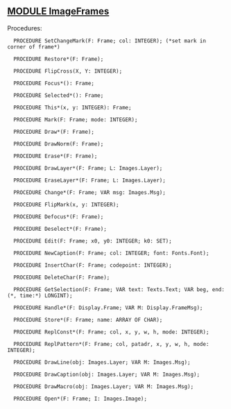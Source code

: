 
## [MODULE ImageFrames](https://github.com/io-core/Paint/blob/main/ImageFrames.Mod)

Procedures:

```
  PROCEDURE SetChangeMark(F: Frame; col: INTEGER); (*set mark in corner of frame*)
```
```
  PROCEDURE Restore*(F: Frame);
```
```
  PROCEDURE FlipCross(X, Y: INTEGER);
```
```
  PROCEDURE Focus*(): Frame;
```
```
  PROCEDURE Selected*(): Frame;
```
```
  PROCEDURE This*(x, y: INTEGER): Frame;
```
```
  PROCEDURE Mark(F: Frame; mode: INTEGER);
```
```
  PROCEDURE Draw*(F: Frame);
```
```
  PROCEDURE DrawNorm(F: Frame);
```
```
  PROCEDURE Erase*(F: Frame);
```
```
  PROCEDURE DrawLayer*(F: Frame; L: Images.Layer);
```
```
  PROCEDURE EraseLayer*(F: Frame; L: Images.Layer);
```
```
  PROCEDURE Change*(F: Frame; VAR msg: Images.Msg);
```
```
  PROCEDURE FlipMark(x, y: INTEGER);
```
```
  PROCEDURE Defocus*(F: Frame);
```
```
  PROCEDURE Deselect*(F: Frame);
```
```
  PROCEDURE Edit(F: Frame; x0, y0: INTEGER; k0: SET);
```
```
  PROCEDURE NewCaption(F: Frame; col: INTEGER; font: Fonts.Font);
```
```
  PROCEDURE InsertChar(F: Frame; codepoint: INTEGER);
```
```
  PROCEDURE DeleteChar(F: Frame);
```
```
  PROCEDURE GetSelection(F: Frame; VAR text: Texts.Text; VAR beg, end: (*, time:*) LONGINT);
```
```
  PROCEDURE Handle*(F: Display.Frame; VAR M: Display.FrameMsg);
```
```
  PROCEDURE Store*(F: Frame; name: ARRAY OF CHAR);
```
```
  PROCEDURE ReplConst*(F: Frame; col, x, y, w, h, mode: INTEGER);
```
```
  PROCEDURE ReplPattern*(F: Frame; col, patadr, x, y, w, h, mode: INTEGER);
```
```
  PROCEDURE DrawLine(obj: Images.Layer; VAR M: Images.Msg);
```
```
  PROCEDURE DrawCaption(obj: Images.Layer; VAR M: Images.Msg);
```
```
  PROCEDURE DrawMacro(obj: Images.Layer; VAR M: Images.Msg);
```
```
  PROCEDURE Open*(F: Frame; I: Images.Image);
```
